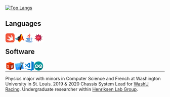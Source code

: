[![Top
Langs](https://github-readme-stats-jmahlers.vercel.app/api/top-langs/?username=jmahlers&layout=compact&langs_count=8&cache_seconds=10&hide=Limbo)](https://github.com/anuraghazra/github-readme-stats)

## Languages

<a href="https://github.com/jmahlers/TelemetryApp">
    <img align="left" alt="Swift" width="30"
        src="swift.png" />
</a>
<a href="https://github.com/jmahlers/TS-Optimization-Suite-2019">
<img align="left" alt="MatLAB" width="30"
    src="matlab.png" />
</a>
 <img align="left" alt="Java" width="30" src="java.png" />
<a href="https://www.wolfram.com/mathematica/">
    <img align="left" alt="Mathematica" width="30"
    src="mathematica.png" />
</a>

&nbsp;

## Software

<a href="https://sae.wustl.edu/">
<img align="left" alt="Solidworks" width="30" src="solidworks.png" />
</a>
<a href="https://github.com/jmahlers/TelemetryApp">
<img align="left" alt="Xcode" width="30" src="xcode.png" />
</a>
<img align="left" alt="Visual Studio Code" width="30" src="visual-studio-code.png" />
<img align="left" alt="Arduino" width="30" src="arduino.png" />


&nbsp;

---
Physics major with minors in Computer Science and French at Washington University in St. Louis. 2019 & 2020 Chassis System Lead for <a href="https://sae.wustl.edu/"> WashU Racing</a>. Undergraduate researcher within <a href="https://web.physics.wustl.edu/henriksen/">Henriksen Lab Group</a>.
